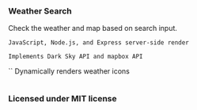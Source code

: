 ### Weather Search

Check the weather and map based on search input.

```
JavaScript, Node.js, and Express server-side render
```

```
Implements Dark Sky API and mapbox API
```

``
Dynamically renders weather icons

```

```

### Licensed under MIT license

```

```
